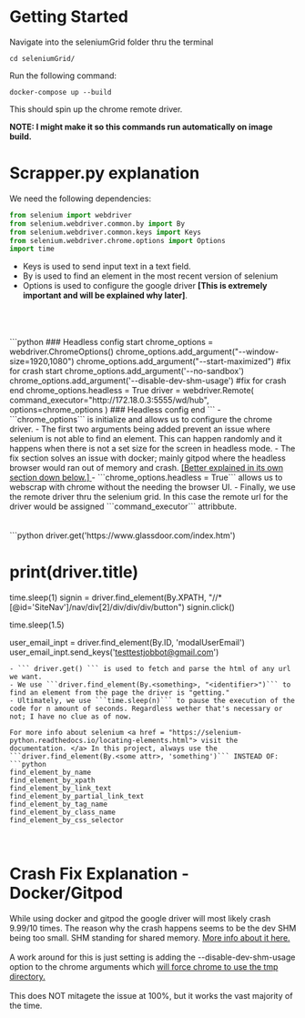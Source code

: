 # Getting Started

Navigate into the seleniumGrid folder thru the terminal
```
cd seleniumGrid/
```

Run the following command:
```
docker-compose up --build
```
This should spin up the chrome remote driver.

<strong>NOTE: I might make it so this commands run automatically on image build.</strong>
# Scrapper.py explanation

We need the following dependencies:

```python
from selenium import webdriver
from selenium.webdriver.common.by import By
from selenium.webdriver.common.keys import Keys
from selenium.webdriver.chrome.options import Options
import time
```

- Keys is used to send input text in a text field.
- By is used to find an element in the most recent version of selenium
- Options is used to configure the google driver <strong>[This is extremely important and will be explained why later]</strong>.
<br/>
<br/>
<br/>
```python
### Headless config start
chrome_options = webdriver.ChromeOptions()
chrome_options.add_argument("--window-size=1920,1080")
chrome_options.add_argument("--start-maximized")
#fix for crash start
chrome_options.add_argument('--no-sandbox')
chrome_options.add_argument('--disable-dev-shm-usage') 
#fix for crash end
chrome_options.headless = True
driver = webdriver.Remote(
    command_executor="http://172.18.0.3:5555/wd/hub",
    options=chrome_options
)
### Headless config end
```
- ```chrome_options``` is initialize and allows us to configure the chrome driver.
- The first two arguments being added prevent an issue where selenium is not able to find an element. This can happen randomly and it happens when there is not a set size for the screen in headless  mode.
- The fix section solves an issue with docker; mainly gitpod where the headless browser would ran out of memory and crash. <a href="#fix"> [Better explained in its own section down below.] </a>
- ```chrome_options.headless = True``` allows us to webscrap with chrome without the needing the browser UI.
- Finally, we use the remote driver thru the selenium grid. In this case the remote url for the driver would be assigned ```command_executor``` attribbute.
<br/>
<br/>
<br/>
```python
driver.get('https://www.glassdoor.com/index.htm')

# print(driver.title)

time.sleep(1)
signin = driver.find_element(By.XPATH, "//*[@id='SiteNav']/nav/div[2]/div/div/div/button")
signin.click()

time.sleep(1.5)

user_email_inpt = driver.find_element(By.ID, 'modalUserEmail')
user_email_inpt.send_keys('testtestjobbot@gmail.com')
```
- ``` driver.get() ``` is used to fetch and parse the html of any url we want.
- We use ```driver.find_element(By.<something>, "<identifier>")``` to find an element from the page the driver is "getting."
- Ultimately, we use ```time.sleep(n)``` to pause the execution of the code for n amount of seconds. Regardless wether that's necessary or not; I have no clue as of now.

For more info about selenium <a href = "https://selenium-python.readthedocs.io/locating-elements.html"> visit the documentation. </a> In this project, always use the ```driver.find_element(By.<some attr>, 'something')``` INSTEAD OF: 
```python
find_element_by_name
find_element_by_xpath
find_element_by_link_text
find_element_by_partial_link_text
find_element_by_tag_name
find_element_by_class_name
find_element_by_css_selector
```
<br/>
<h1 id=fix>Crash Fix Explanation - Docker/Gitpod</h1>
While using docker and gitpod the google driver will most likely crash 9.99/10 times. The reason why the crash happens seems to be the dev SHM being too small. SHM standing for shared memory. <a href="https://en.wikipedia.org/wiki/Shared_memory"> More info about it here. </a>
<br/>
<br/>
A work around for this is just setting is adding the --disable-dev-shm-usage option to the chrome arguments which <a href="https://stackoverflow.com/questions/53902507/unknown-error-session-deleted-because-of-page-crash-from-unknown-error-cannot#:~:text=This%20will%20force%20Chrome%20to%20use%20the%20/tmp%20directory%20instead.">will force chrome to use the tmp directory. </a>
<br/>
<br/>
This does NOT mitagete the issue at 100%, but it works the vast majority of the time.
